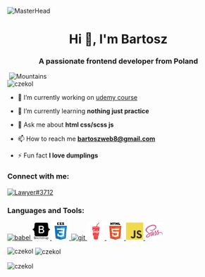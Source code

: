  ![MasterHead ](https://media.tenor.com/5Yo8ouVfHfIAAAAC/ronaldo-cristiano-ronaldo.gif)
<h1 align="center">Hi 👋, I'm Bartosz</h1>
<h3 align="center">A passionate frontend developer from Poland</h3>
<img align="right" alt="Mountains" width="500" src="https://media.tenor.com/eWT5VFgoxDYAAAAd/mountains-above-the-mountains.gif">

<p align="left"> <img src="https://komarev.com/ghpvc/?username=czekol&label=Profile%20views&color=0e75b6&style=flat" alt="czekol" /> </p>

- 🔭 I’m currently working on [udemy course](https://www.udemy.com/course/komponenty-na-strony-www/)

- 🌱 I’m currently learning **nothing just practice**

- 💬 Ask me about **html css/scss js**

- 📫 How to reach me **bartoszweb8@gmail.com**

- ⚡ Fun fact **I love dumplings**

<h3 align="left">Connect with me:</h3>
<p align="left">
<a href="https://discord.gg/Lawyer#3712" target="blank"><img align="center" src="https://raw.githubusercontent.com/rahuldkjain/github-profile-readme-generator/master/src/images/icons/Social/discord.svg" alt="Lawyer#3712" height="30" width="40" /></a>
</p>

<h3 align="left">Languages and Tools:</h3>
<p align="left"> <a href="https://babeljs.io/" target="_blank" rel="noreferrer"> <img src="https://www.vectorlogo.zone/logos/babeljs/babeljs-icon.svg" alt="babel" width="40" height="40"/> </a> <a href="https://getbootstrap.com" target="_blank" rel="noreferrer"> <img src="https://raw.githubusercontent.com/devicons/devicon/master/icons/bootstrap/bootstrap-plain-wordmark.svg" alt="bootstrap" width="40" height="40"/> </a> <a href="https://www.w3schools.com/css/" target="_blank" rel="noreferrer"> <img src="https://raw.githubusercontent.com/devicons/devicon/master/icons/css3/css3-original-wordmark.svg" alt="css3" width="40" height="40"/> </a> <a href="https://git-scm.com/" target="_blank" rel="noreferrer"> <img src="https://www.vectorlogo.zone/logos/git-scm/git-scm-icon.svg" alt="git" width="40" height="40"/> </a> <a href="https://gulpjs.com" target="_blank" rel="noreferrer"> <img src="https://raw.githubusercontent.com/devicons/devicon/master/icons/gulp/gulp-plain.svg" alt="gulp" width="40" height="40"/> </a> <a href="https://www.w3.org/html/" target="_blank" rel="noreferrer"> <img src="https://raw.githubusercontent.com/devicons/devicon/master/icons/html5/html5-original-wordmark.svg" alt="html5" width="40" height="40"/> </a> <a href="https://developer.mozilla.org/en-US/docs/Web/JavaScript" target="_blank" rel="noreferrer"> <img src="https://raw.githubusercontent.com/devicons/devicon/master/icons/javascript/javascript-original.svg" alt="javascript" width="40" height="40"/> </a> <a href="https://sass-lang.com" target="_blank" rel="noreferrer"> <img src="https://raw.githubusercontent.com/devicons/devicon/master/icons/sass/sass-original.svg" alt="sass" width="40" height="40"/> </a> </p>

<p><img align="left" src="https://github-readme-stats.vercel.app/api/top-langs?username=czekol&show_icons=true&locale=en&layout=compact" alt="czekol" /></p>

<p>&nbsp;<img align="center" src="https://github-readme-stats.vercel.app/api?username=czekol&show_icons=true&locale=en" alt="czekol" /></p>

<p><img align="center" src="https://github-readme-streak-stats.herokuapp.com/?user=czekol&" alt="czekol" /></p>
